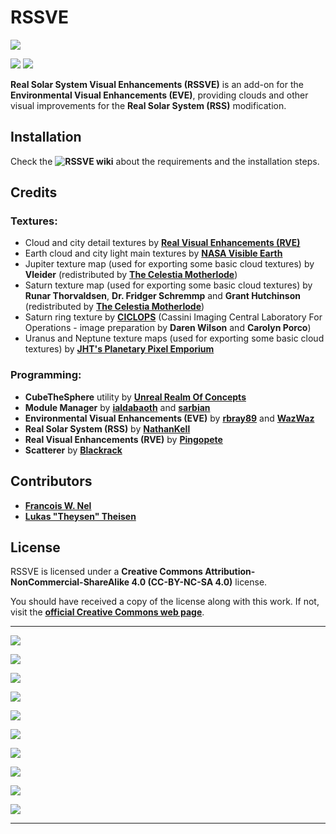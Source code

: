 # RSSVE

![][RSSVE:Banner]

![][RSSVE:shield-version]
![][RSSVE:shield-license]

**Real Solar System Visual Enhancements (RSSVE)** is an add-on for the **Environmental Visual Enhancements (EVE)**, providing clouds and other visual improvements for the **Real Solar System (RSS)** modification.

## Installation

Check the **![RSSVE wiki][RSSVE:wiki-link]** about the requirements and the installation steps.

## Credits

### Textures:

  * Cloud and city detail textures by **[Real Visual Enhancements (RVE)][RSSVE:RVE-link]**
  * Earth cloud and city light main textures by **[NASA Visible Earth][RSSVE:NASA-VE-link]**
  * Jupiter texture map (used for exporting some basic cloud textures) by **Vleider** (redistributed by **[The Celestia Motherlode][RSSVE:TCM-link]**)
  * Saturn texture map (used for exporting some basic cloud textures) by **Runar Thorvaldsen**, **Dr. Fridger Schremmp** and **Grant Hutchinson** (redistributed by **[The Celestia Motherlode][RSSVE:TCM-link]**)
  * Saturn ring texture by **[CICLOPS][RSSVE:CICLOPS-link]** (Cassini Imaging Central Laboratory For Operations - image preparation by **Daren Wilson** and **Carolyn Porco**)
  * Uranus and Neptune texture maps (used for exporting some basic cloud textures) by **[JHT's Planetary Pixel Emporium][RSSVE:PPE-link]**

### Programming:

  * **CubeTheSphere** utility by **[Unreal Realm Of Concepts][RSSVE:CubeTheSphere-link]**
  * **Module Manager** by **[ialdabaoth][RSSVE:MM-link-ialdabaoth]** and **[sarbian][RSSVE:MM-link-sarbian]**
  * **Environmental Visual Enhancements (EVE)** by **[rbray89][RSSVE:EVE-link-rbray]** and **[WazWaz][RSSVE:EVE-link-waz]**
  * **Real Solar System (RSS)** by **[NathanKell][RSSVE:RSS-link]**
  * **Real Visual Enhancements (RVE)** by **[Pingopete][RSSVE:RVE-link]**
  * **Scatterer** by **[Blackrack][RSSVE:Scatterer-link]**

## Contributors

  * **[Francois W. Nel][RSSVE:contributor-francois]**
  * **[Lukas "Theysen" Theisen][RSSVE:contributor-theysen]**

## License

RSSVE is licensed under a **Creative Commons Attribution-NonCommercial-ShareAlike 4.0 (CC-BY-NC-SA 4.0)** license.

You should have received a copy of the license along with this work. If not, visit the **[official Creative Commons web page][RSSVE:cc-license-link]**.

***

![][RSSVE:Venus]

![][RSSVE:Earth]

![][RSSVE:Mars]

![][RSSVE:Jupiter]

![][RSSVE:Saturn]

![][RSSVE:Titan]

![][RSSVE:Uranus]

![][RSSVE:Neptune]

![][RSSVE:Triton]

![][RSSVE:Pluto]

***

[RSSVE:shield-version]:  https://img.shields.io/badge/KSP%20Version-1.3.1.1891-red.svg
[RSSVE:shield-license]:  https://img.shields.io/badge/License-CC--BY--NC--SA%204.0-green.svg
[RSSVE:cc-license-link]: https://creativecommons.org/licenses/by-nc-sa/4.0/

[RSSVE:CICLOPS-link]:       http://www.ciclops.org
[RSSVE:CubeTheSphere-link]: http://realmofconcepts.com/unreal/CubeTheSphere.html
[RSSVE:EVE-link-rbray]:     https://github.com/rbray89
[RSSVE:EVE-link-waz]:       https://github.com/WazWaz
[RSSVE:MM-link-ialdabaoth]: https://github.com/Ialdabaoth
[RSSVE:MM-link-sarbian]:    https://github.com/sarbian/ModuleManager
[RSSVE:NASA-VE-link]:       http://visibleearth.nasa.gov
[RSSVE:PPE-link]:           http://planetpixelemporium.com
[RSSVE:RSS-link]:           https://github.com/KSP-RO/RealSolarSystem
[RSSVE:RVE-link]:           https://github.com/Pingopete
[RSSVE:Scatterer-link]:     https://github.com/LGhassen
[RSSVE:TCM-link]:           http://www.celestiamotherlode.net    

[RSSVE:contributor-francois]: https://github.com/francoiswnel
[RSSVE:contributor-theysen]:  https://github.com/Theysen

[RSSVE:wiki-link]: https://github.com/PhineasFreak/RSSVE/wiki

[RSSVE:Banner]:  https://github.com/PhineasFreak/PicBin/blob/master/PicBin/RSSVE_git/RSSVE_banner.png
[RSSVE:Venus]:   https://github.com/PhineasFreak/PicBin/blob/master/PicBin/RSSVE_git/RSSVE_thumbnail_venus.png
[RSSVE:Earth]:   https://github.com/PhineasFreak/PicBin/blob/master/PicBin/RSSVE_git/RSSVE_thumbnail_earth.png
[RSSVE:Mars]:    https://github.com/PhineasFreak/PicBin/blob/master/PicBin/RSSVE_git/RSSVE_thumbnail_mars.png
[RSSVE:Jupiter]: https://github.com/PhineasFreak/PicBin/blob/master/PicBin/RSSVE_git/RSSVE_thumbnail_jupiter.png
[RSSVE:Saturn]:  https://github.com/PhineasFreak/PicBin/blob/master/PicBin/RSSVE_git/RSSVE_thumbnail_saturn.png
[RSSVE:Titan]:   https://github.com/PhineasFreak/PicBin/blob/master/PicBin/RSSVE_git/RSSVE_thumbnail_titan.png
[RSSVE:Uranus]:  https://github.com/PhineasFreak/PicBin/blob/master/PicBin/RSSVE_git/RSSVE_thumbnail_uranus.png
[RSSVE:Neptune]: https://github.com/PhineasFreak/PicBin/blob/master/PicBin/RSSVE_git/RSSVE_thumbnail_neptune.png
[RSSVE:Triton]:  https://github.com/PhineasFreak/PicBin/blob/master/PicBin/RSSVE_git/RSSVE_thumbnail_triton.png
[RSSVE:Pluto]:   https://github.com/PhineasFreak/PicBin/blob/master/PicBin/RSSVE_git/RSSVE_thumbnail_pluto.png
